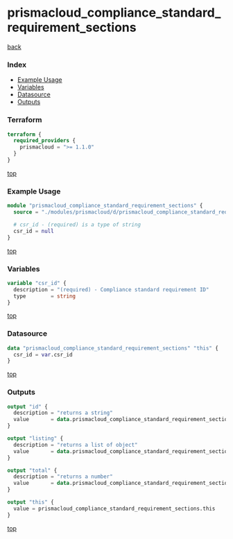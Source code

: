 # prismacloud_compliance_standard_requirement_sections

[back](../prismacloud.md)

### Index

- [Example Usage](#example-usage)
- [Variables](#variables)
- [Datasource](#datasource)
- [Outputs](#outputs)

### Terraform

```terraform
terraform {
  required_providers {
    prismacloud = ">= 1.1.0"
  }
}
```

[top](#index)

### Example Usage

```terraform
module "prismacloud_compliance_standard_requirement_sections" {
  source = "./modules/prismacloud/d/prismacloud_compliance_standard_requirement_sections"

  # csr_id - (required) is a type of string
  csr_id = null
}
```

[top](#index)

### Variables

```terraform
variable "csr_id" {
  description = "(required) - Compliance standard requirement ID"
  type        = string
}
```

[top](#index)

### Datasource

```terraform
data "prismacloud_compliance_standard_requirement_sections" "this" {
  csr_id = var.csr_id
}
```

[top](#index)

### Outputs

```terraform
output "id" {
  description = "returns a string"
  value       = data.prismacloud_compliance_standard_requirement_sections.this.id
}

output "listing" {
  description = "returns a list of object"
  value       = data.prismacloud_compliance_standard_requirement_sections.this.listing
}

output "total" {
  description = "returns a number"
  value       = data.prismacloud_compliance_standard_requirement_sections.this.total
}

output "this" {
  value = prismacloud_compliance_standard_requirement_sections.this
}
```

[top](#index)